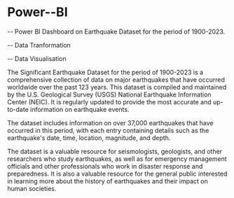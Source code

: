 # Power--BI


 -- Power BI Dashboard on Earthquake Dataset for the period of 1900-2023.
 
 -- Data Tranformation
 
 -- Data Visualisation

The Significant Earthquake Dataset for the period of 1900-2023 is a comprehensive collection of data on major earthquakes that have occurred worldwide over
the past 123 years. This dataset is compiled and maintained by the U.S. Geological Survey (USGS) National Earthquake Information Center (NEIC). 
It is regularly updated to provide the most accurate and up-to-date information on earthquake events.

The dataset includes information on over 37,000 earthquakes that have occurred in this period, with each entry containing details such as the earthquake's date, 
time, location, magnitude, and depth.

The dataset is a valuable resource for seismologists, geologists, and other researchers who study earthquakes, as well as for emergency management 
officials and other professionals who work in disaster response and preparedness. It is also a valuable resource for the general public interested in 
learning more about the history of earthquakes and their impact on human societies.
